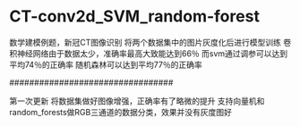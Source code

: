 # CT-conv2d_SVM_random-forest
数学建模例题，新冠CT图像识别
将两个数据集中的图片灰度化后进行模型训练
卷积神经网络由于数据太少，准确率最高大致能达到66％
而svm通过调参可以达到平均74％的正确率
随机森林可以达到平均77％的正确率


#################################


第一次更新
将数据集做好图像增强，正确率有了略微的提升
支持向量机和random_forests做RGB三通道的数据分类，效果并没有灰度图好
